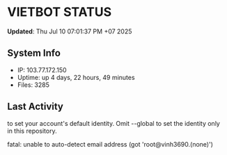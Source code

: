# VIETBOT STATUS
**Updated**: Thu Jul 10 07:01:37 PM +07 2025

## System Info
- IP: 103.77.172.150
- Uptime: up 4 days, 22 hours, 49 minutes
- Files: 3285

## Last Activity

to set your account's default identity.
Omit --global to set the identity only in this repository.

fatal: unable to auto-detect email address (got 'root@vinh3690.(none)')

